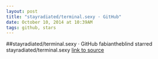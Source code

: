 ```yaml
---
layout: post
title: "stayradiated/terminal.sexy · GitHub"
date: October 10, 2014 at 10:39AM
tags: github, stars
---
```

##stayradiated/terminal.sexy · GitHub
fabiantheblind starred stayradiated/terminal.sexy
[link to source](http://ift.tt/1tJ2iiJ) 
